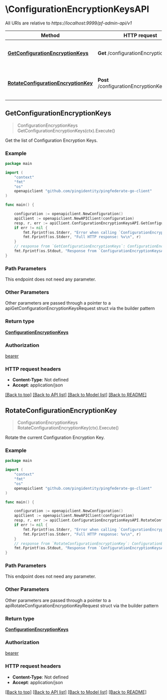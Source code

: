 # \ConfigurationEncryptionKeysAPI

All URIs are relative to *https://localhost:9999/pf-admin-api/v1*

Method | HTTP request | Description
------------- | ------------- | -------------
[**GetConfigurationEncryptionKeys**](ConfigurationEncryptionKeysAPI.md#GetConfigurationEncryptionKeys) | **Get** /configurationEncryptionKeys | Get the list of Configuration Encryption Keys.
[**RotateConfigurationEncryptionKey**](ConfigurationEncryptionKeysAPI.md#RotateConfigurationEncryptionKey) | **Post** /configurationEncryptionKeys/rotate | Rotate the current Configuration Encryption Key.



## GetConfigurationEncryptionKeys

> ConfigurationEncryptionKeys GetConfigurationEncryptionKeys(ctx).Execute()

Get the list of Configuration Encryption Keys.



### Example

```go
package main

import (
    "context"
    "fmt"
    "os"
    openapiclient "github.com/pingidentity/pingfederate-go-client"
)

func main() {

    configuration := openapiclient.NewConfiguration()
    apiClient := openapiclient.NewAPIClient(configuration)
    resp, r, err := apiClient.ConfigurationEncryptionKeysAPI.GetConfigurationEncryptionKeys(context.Background()).Execute()
    if err != nil {
        fmt.Fprintf(os.Stderr, "Error when calling `ConfigurationEncryptionKeysAPI.GetConfigurationEncryptionKeys``: %v\n", err)
        fmt.Fprintf(os.Stderr, "Full HTTP response: %v\n", r)
    }
    // response from `GetConfigurationEncryptionKeys`: ConfigurationEncryptionKeys
    fmt.Fprintf(os.Stdout, "Response from `ConfigurationEncryptionKeysAPI.GetConfigurationEncryptionKeys`: %v\n", resp)
}
```

### Path Parameters

This endpoint does not need any parameter.

### Other Parameters

Other parameters are passed through a pointer to a apiGetConfigurationEncryptionKeysRequest struct via the builder pattern


### Return type

[**ConfigurationEncryptionKeys**](ConfigurationEncryptionKeys.md)

### Authorization

[bearer](../README.md#bearer)

### HTTP request headers

- **Content-Type**: Not defined
- **Accept**: application/json

[[Back to top]](#) [[Back to API list]](../README.md#documentation-for-api-endpoints)
[[Back to Model list]](../README.md#documentation-for-models)
[[Back to README]](../README.md)


## RotateConfigurationEncryptionKey

> ConfigurationEncryptionKeys RotateConfigurationEncryptionKey(ctx).Execute()

Rotate the current Configuration Encryption Key.



### Example

```go
package main

import (
    "context"
    "fmt"
    "os"
    openapiclient "github.com/pingidentity/pingfederate-go-client"
)

func main() {

    configuration := openapiclient.NewConfiguration()
    apiClient := openapiclient.NewAPIClient(configuration)
    resp, r, err := apiClient.ConfigurationEncryptionKeysAPI.RotateConfigurationEncryptionKey(context.Background()).Execute()
    if err != nil {
        fmt.Fprintf(os.Stderr, "Error when calling `ConfigurationEncryptionKeysAPI.RotateConfigurationEncryptionKey``: %v\n", err)
        fmt.Fprintf(os.Stderr, "Full HTTP response: %v\n", r)
    }
    // response from `RotateConfigurationEncryptionKey`: ConfigurationEncryptionKeys
    fmt.Fprintf(os.Stdout, "Response from `ConfigurationEncryptionKeysAPI.RotateConfigurationEncryptionKey`: %v\n", resp)
}
```

### Path Parameters

This endpoint does not need any parameter.

### Other Parameters

Other parameters are passed through a pointer to a apiRotateConfigurationEncryptionKeyRequest struct via the builder pattern


### Return type

[**ConfigurationEncryptionKeys**](ConfigurationEncryptionKeys.md)

### Authorization

[bearer](../README.md#bearer)

### HTTP request headers

- **Content-Type**: Not defined
- **Accept**: application/json

[[Back to top]](#) [[Back to API list]](../README.md#documentation-for-api-endpoints)
[[Back to Model list]](../README.md#documentation-for-models)
[[Back to README]](../README.md)

